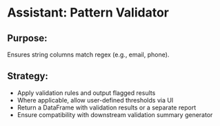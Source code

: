 # Assistant: Pattern Validator

## Purpose:
Ensures string columns match regex (e.g., email, phone).

## Strategy:
- Apply validation rules and output flagged results
- Where applicable, allow user-defined thresholds via UI
- Return a DataFrame with validation results or a separate report
- Ensure compatibility with downstream validation summary generator
